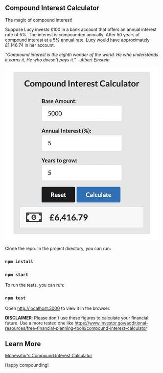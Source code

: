 ## Compound Interest Calculator

The magic of compound interest! 

Suppose Lucy invests £100 in a bank account that offers an annual interest rate of 5%. The interest is compounded annually. After 50 years of compound interest at a 5% annual rate, Lucy would have approximately £1,146.74 in her account.

<i>“Compound interest is the eighth wonder of the world. He who understands it earns it. He who doesn’t pays it.”</i>
<cite>- Albert Einstein</cite>

![Compound Interest Calculator](../images/compound-interest-calculator.png)

Clone the repo. In the project directory, you can run:

### `npm install`
### `npm start`

To run the tests, you can run:

### `npm test`

Open [http://localhost:3000](http://localhost:3000) to view it in the browser.

__DISCLAIMER__: Please don't use these figures to calculate your financial future. Use a more tested one like https://www.investor.gov/additional-resources/free-financial-planning-tools/compound-interest-calculator

## Learn More

<a href="https://monevator.com/compound-interest-calculator/">Monevator's Compound Interest Calculator</a>

Happy compounding!

